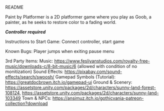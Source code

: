 README

Paint by Platformer is a 2D platformer game where you play as Goob, a painter, as he seeks to restore color to a fading world.

***Controller required***

Instructions to Start Game: Connect controller, start game

Known Bugs:
	Player jumps when exiting pause menu

3rd Party Items:
	Music: https://www.fesliyanstudios.com/royalty-free-music/downloads-c/8-bit-music/6 (allowed with condition of no monitization)
	Sound Effects: https://pixabay.com/sound-effects/search/swoosh/
	Gamepad Symbols (Tutorial): https://greatdocbrown.itch.io/gamepad-ui
	Ground & Scenery: https://assetstore.unity.com/packages/2d/characters/sunny-land-forest-108124,
	https://assetstore.unity.com/packages/2d/characters/sunny-land-103349
	Town & NPCs: https://ansimuz.itch.io/gothicvania-patreon-collection?download
